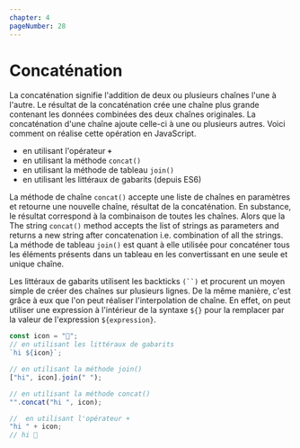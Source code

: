 ```yaml
---
chapter: 4
pageNumber: 28
---
```


# Concaténation

La concaténation signifie l'addition de deux ou plusieurs chaînes l'une à l'autre. Le résultat de la concaténation crée une chaîne plus grande contenant les données combinées des deux chaînes originales. La concaténation d'une chaîne ajoute celle-ci à une ou plusieurs autres. Voici comment on réalise cette opération en JavaScript.

- en utilisant l'opérateur **`+`**
- en utilisant la méthode `concat()`
- en utilisant la méthode de tableau `join()`
- en utilisant les littéraux de gabarits (depuis ES6)

La méthode de chaîne `concat()` accepte une liste de chaînes en paramètres et retourne une nouvelle chaîne, résultat de la concaténation. En substance, le résultat correspond à la combinaison de toutes les chaînes. Alors que la
The string `concat()` method accepts the list of strings as parameters and returns a new string after concatenation i.e. combination of all the strings. La méthode de tableau `join()` est quant à elle utilisée pour concaténer tous les éléments présents dans un tableau en les convertissant en une seule et unique chaîne.&#x20;

Les littéraux de gabarits utilisent les backticks ` (``) ` et procurent un moyen simple de créer des chaînes sur plusieurs lignes. De la même manière, c'est grâce à eux que l'on peut réaliser l'interpolation de chaîne. En effet, on peut utiliser une expression à l'intérieur de la syntaxe `${}` pour la remplacer par la valeur de l'expression `${expression}`.

```javascript
const icon = "👋";
// en utilisant les littéraux de gabarits
`hi ${icon}`;

// en utilisant la méthode join()
["hi", icon].join(" ");

// en utilisant la méthode concat()
"".concat("hi ", icon);

//  en utilisant l'opérateur +
"hi " + icon;
// hi 👋
```
